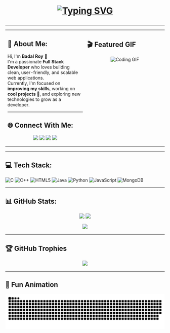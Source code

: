<!-- Header Typing Animation -->
<h1 align="center">

[![Typing SVG](https://readme-typing-svg.demolab.com?font=Fira+Code&size=35&duration=3000&pause=1000&color=F75C7E&center=true&vCenter=true&width=850&lines=Hi+👋,+I'm+Badal+Roy;Full+Stack+Developer+💻;Problem+Solver+🚀)](https://git.io/typing-svg)

</h1>

---

<table>
<tr>
<td width="50%" valign="top">

<h2> 💫 About Me:</h2>

Hi, I'm **Badal Roy** 👋  
I'm a passionate **Full Stack Developer** who loves building clean, user-friendly, and scalable web applications.  
Currently, I'm focused on **improving my skills**, working on **cool projects 🚀**, and exploring new technologies to grow as a developer.  



---

<h2> 🌐 Connect With Me:</h2>
<p align="center">
  <a href="https://instagram.com/im__badal2005"><img src="https://img.shields.io/badge/Instagram-%23E4405F.svg?style=for-the-badge&logo=Instagram&logoColor=white"/></a>
  <a href="https://linkedin.com/in/badalroy"><img src="https://img.shields.io/badge/LinkedIn-%230077B5.svg?style=for-the-badge&logo=linkedin&logoColor=white"/></a>
  <a href="https://x.com/@BadalRoy314786"><img src="https://img.shields.io/badge/X-%23000000.svg?style=for-the-badge&logo=X&logoColor=white"/></a>
  <a href="mailto:broy52092@gmail.com"><img src="https://img.shields.io/badge/Email-D14836?style=for-the-badge&logo=gmail&logoColor=white"/></a>
</p>

</td>

<td width="50%" valign="top">

## 🎬 Featured GIF
<p align="center">
  <!-- Replace the link below with your GIF -->
  <img src="https://media.giphy.com/media/v1.Y2lkPTc5MGI3NjExeWR2bmxlNXJ5cGpnamp0MzR3Y2x5eTlpZGE2MTh4eTU5ZGtkNW90cSZlcD12MV9naWZzX3NlYXJjaCZjdD1n/hqTguNdEoA1ooYxeog/giphy.gif" width="400" height="400" alt="Coding GIF"/>
</p>



</td>
</tr>
</table>

---

<h2> 💻 Tech Stack:</h2>
<p align="center">
  
![C](https://img.shields.io/badge/c-%2300599C.svg?style=for-the-badge&logo=c&logoColor=white) 
![C++](https://img.shields.io/badge/c++-%2300599C.svg?style=for-the-badge&logo=c%2B%2B&logoColor=white) 
![HTML5](https://img.shields.io/badge/html5-%23E34F26.svg?style=for-the-badge&logo=html5&logoColor=white) 
![Java](https://img.shields.io/badge/java-%23ED8B00.svg?style=for-the-badge&logo=openjdk&logoColor=white) 
![Python](https://img.shields.io/badge/python-3670A0.svg?style=for-the-badge&logo=python&logoColor=ffdd54) 
![JavaScript](https://img.shields.io/badge/javascript-%23323330.svg?style=for-the-badge&logo=javascript&logoColor=%23F7DF1E) 
![MongoDB](https://img.shields.io/badge/MongoDB-%234ea94b.svg?style=for-the-badge&logo=mongodb&logoColor=white)

</p>

---

## 📊 GitHub Stats:
<p align="center">
  <img src="https://github-readme-stats.vercel.app/api?username=Badal-Roy2005&theme=gruvbox&hide_border=true&include_all_commits=false&count_private=false" height="180px"/>
  <img src="https://nirzak-streak-stats.vercel.app/?user=Badal-Roy2005&theme=gruvbox&hide_border=true" height="180px"/>
</p>




<p align="center">
  <img src="https://github-readme-stats.vercel.app/api/top-langs/?username=Badal-Roy2005&theme=gruvbox&hide_border=true&layout=compact" height="180px"/>
</p>

---

## 🏆 GitHub Trophies
<p align="center">
  <img src="https://github-profile-trophy.vercel.app/?username=Badal-Roy2005&theme=radical&no-frame=false&no-bg=true&margin-w=4"/>
</p>

---

## 🐍 Fun Animation
<p align="center">
  <img src="https://github.com/Badal-Roy2005/Badal-Roy2005/blob/output/github-snake-dark.svg" alt="snake animation"/>
</p>
